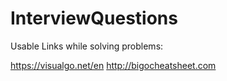# InterviewQuestions
Usable Links while solving problems:

https://visualgo.net/en
http://bigocheatsheet.com
